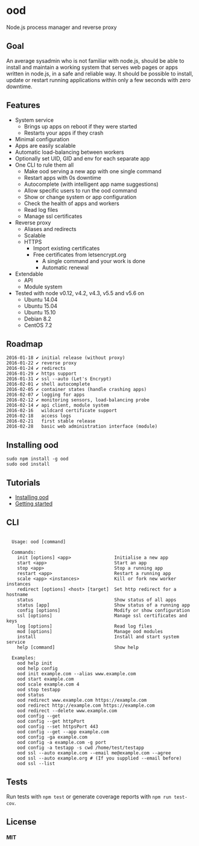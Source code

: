 # ood
Node.js process manager and reverse proxy


## Goal
An average sysadmin who is not familiar with node.js, should be able to install and maintain a working system that serves web pages or apps written in node.js, in a safe and reliable way. It should be possible to install, update or restart running applications within only a few seconds with zero downtime.


## Features
* System service
  * Brings up apps on reboot if they were started
  * Restarts your apps if they crash
* Minimal configuration
* Apps are easily scalable
* Automatic load-balancing between workers
* Optionally set UID, GID and env for each separate app
* One CLI to rule them all
  * Make ood serving a new app with one single command
  * Restart apps with 0s downtime
  * Autocomplete (with intelligent app name suggestions)
  * Allow specific users to run the ood command
  * Show or change system or app configuration
  * Check the health of apps and workers
  * Read log files
  * Manage ssl certificates
* Reverse proxy
  * Aliases and redirects
  * Scalable
  * HTTPS
    * Import existing certificates
    * Free certificates from letsencrypt.org
      * A single command and your work is done
      * Automatic renewal
* Extendable
  * API
  * Module system
* Tested with node v0.12, v4.2, v4.3, v5.5 and v5.6 on
  * Ubuntu 14.04
  * Ubuntu 15.04
  * Ubuntu 15.10
  * Debian 8.2
  * CentOS 7.2


## Roadmap
```
2016-01-18 ✔ initial release (without proxy)
2016-01-22 ✔ reverse proxy
2016-01-24 ✔ redirects
2016-01-29 ✔ https support
2016-01-31 ✔ ssl --auto (Let's Encrypt)
2016-02-01 ✔ shell autocomplete
2016-02-05 ✔ container states (handle crashing apps)
2016-02-07 ✔ logging for apps
2016-02-12 ✔ monitoring sensors, load-balancing probe
2016-02-14 ✔ api client, module system
2016-02-16   wildcard certificate support
2016-02-18   access logs
2016-02-21   first stable release
2016-02-28   basic web administration interface (module)
```


## Installing ood
```
sudo npm install -g ood
sudo ood install
```


## Tutorials
* [Installing ood](https://github.com/anatolsommer/ood/blob/master/tutorial/Installing%20ood.md)
* [Getting started](https://github.com/anatolsommer/ood/blob/master/tutorial/Getting%20started.md)


## CLI
```

  Usage: ood [command]

  Commands:
    init [options] <app>                Initialise a new app
    start <app>                         Start an app
    stop <app>                          Stop a running app
    restart <app>                       Restart a running app
    scale <app> <instances>             Kill or fork new worker instances
    redirect [options] <host> [target]  Set http redirect for a hostname
    status                              Show status of all apps
    status [app]                        Show status of a running app
    config [options]                    Modify or show configuration
    ssl [options]                       Manage ssl certificates and keys
    log [options]                       Read log files
    mod [options]                       Manage ood modules
    install                             Install and start system service
    help [command]                      Show help
  
  Examples:
    ood help init
    ood help config
    ood init example.com --alias www.example.com
    ood start example.com
    ood scale example.com 4
    ood stop testapp
    ood status
    ood redirect www.example.com https://example.com
    ood redirect http://example.com https://example.com
    ood redirect --delete www.example.com
    ood config --get
    ood config --get httpPort
    ood config --set httpsPort 443
    ood config --get --app example.com
    ood config -ga example.com
    ood config -a example.com -g port
    ood config -a testapp -s cwd /home/test/testapp
    ood ssl --auto example.com --email me@example.com --agree
    ood ssl --auto example.org # (If you supplied --email before)
    ood ssl --list

```


## Tests
Run tests with `npm test` or generate coverage reports with `npm run test-cov`.


## License
#### MIT
